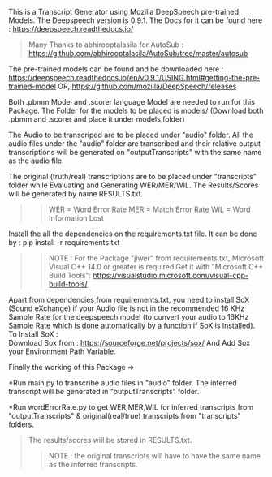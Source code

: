 This is a Transcript Generator using Mozilla DeepSpeech pre-trained Models.
The Deepspeech version is 0.9.1. The Docs for it can be found here : https://deepspeech.readthedocs.io/

>Many Thanks to abhirooptalasila for AutoSub : https://github.com/abhirooptalasila/AutoSub/tree/master/autosub

The pre-trained models can be found and be downloaded here : 
https://deepspeech.readthedocs.io/en/v0.9.1/USING.html#getting-the-pre-trained-model 
OR, https://github.com/mozilla/DeepSpeech/releases

Both .pbmm Model and .scorer language Model are needed to run for this Package.
The Folder for the models to be placed is models/ (Download both .pbmm and .scorer and place it under models folder)

The Audio to be transcriped are to be placed under "audio" folder. All the audio files under the "audio"
folder are transcribed and their relative output transcriptions will be generated on "outputTranscripts" with the same name as the audio file.

The original (truth/real) transcriptions are to be placed under "transcripts" folder while Evaluating and Generating WER/MER/WIL.
The Results/Scores will be generated by name RESULTS.txt.
>>WER = Word Error Rate
>>MER = Match Error Rate
>>WIL = Word Information Lost

Install the all the dependencies on the requirements.txt file.
It can be done by : pip install -r requirements.txt
>> NOTE : For the Package "jiwer" from requirements.txt, Microsoft Visual C++ 14.0 or greater is required.Get it with "Microsoft C++ Build Tools": https://visualstudio.microsoft.com/visual-cpp-build-tools/

Apart from dependencies from requirements.txt, you need to install SoX (Sound eXchange) if your Audio file
is not in the recommended 16 KHz Sample Rate for the deepspeech model 
(to convert your audio to 16KHz Sample Rate which is done automatically by a function  if SoX is installed).
To Install SoX :  
Download Sox from : https://sourceforge.net/projects/sox/
And Add Sox your Environment Path Variable.

Finally the working of this Package =>
 
*Run main.py to transcribe audio files in "audio" folder. The inferred transcript will be generated in "outputTranscripts" folder.

*Run wordErrorRate.py to get WER,MER,WIL for inferred transcripts from "outputTranscripts" & original(real/true) transcripts from "transcripts" folders.
>The results/scores will be stored in RESULTS.txt.
>>NOTE : the original transcripts will have to have the same name as the inferred transcripts.
